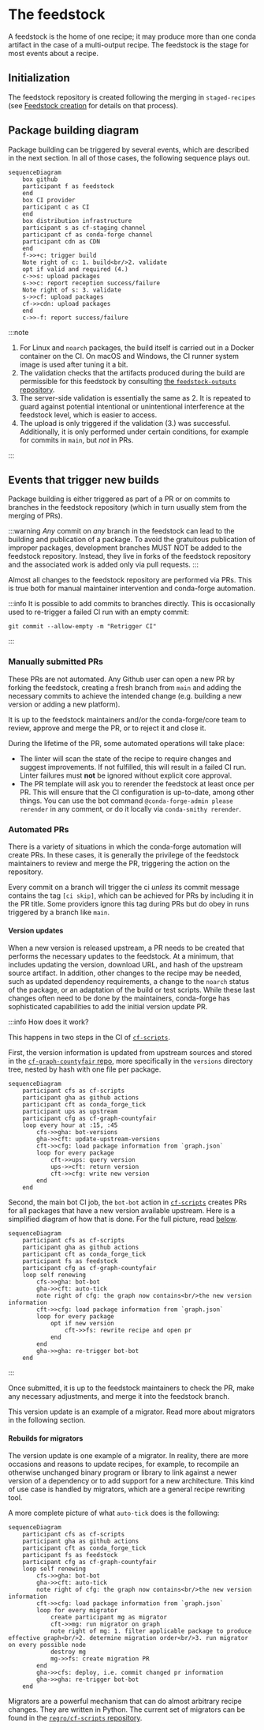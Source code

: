 # The feedstock

A feedstock is the home of one recipe; it may produce more than one conda artifact in the case of a multi-output recipe.
The feedstock is the stage for most events about a recipe.

## Initialization

The feedstock repository is created following the merging in `staged-recipes` (see [Feedstock creation](staged_recipes.md#feedstock-creation) for details on that process).

## Package building diagram

Package building can be triggered by several events, which are described in the next section.
In all of those cases, the following sequence plays out.

```mermaid
sequenceDiagram
    box github
    participant f as feedstock
    end
    box CI provider
    participant c as CI
    end
    box distribution infrastructure
    participant s as cf-staging channel
    participant cf as conda-forge channel
    participant cdn as CDN
    end
    f->>+c: trigger build
    Note right of c: 1. build<br/>2. validate
    opt if valid and required (4.)
    c->>s: upload packages
    s->>c: report reception success/failure
    Note right of s: 3. validate
    s->>cf: upload packages
    cf->>cdn: upload packages
    end
    c->>-f: report success/failure
```

:::note

1. For Linux and `noarch` packages, the build itself is carried out in a Docker container on the CI. On macOS and Windows, the CI runner system image is used after tuning it a bit.
2. The validation checks that the artifacts produced during the build are permissible for this feedstock by consulting [the `feedstock-outputs` repository](/docs/maintainer/infrastructure/#feedstock-outputs).
3. The server-side validation is essentially the same as 2. It is repeated to guard against potential intentional or unintentional interference at the feedstock level, which is easier to access.
4. The upload is only triggered if the validation (3.) was successful. Additionally, it is only performed under certain conditions, for example for commits in `main`, but _not_ in PRs.

:::

## Events that trigger new builds

Package building is either triggered as part of a PR or on commits to branches in the feedstock repository (which in turn usually stem from the merging of PRs).

:::warning
_Any_ commit on _any_ branch in the feedstock can lead to the building and publication of a package.
To avoid the gratuitous publication of improper packages, development branches MUST NOT be added to the feedstock repository.
Instead, they live in forks of the feedstock repository and the associated work is added only via pull requests.
:::

Almost all changes to the feedstock repository are performed via PRs.
This is true both for manual maintainer intervention and conda-forge automation.

:::info
It is possible to add commits to branches directly.
This is occasionally used to re-trigger a failed CI run with an empty commit:

```console
git commit --allow-empty -m "Retrigger CI"
```
:::

### Manually submitted PRs

These PRs are not automated. Any Github user can open a new PR by forking the feedstock, creating a fresh branch from `main` and adding the necessary commits to achieve the intended change (e.g. building a new version or adding a new platform).

It is up to the feedstock maintainers and/or the conda-forge/core team to review, approve and merge the PR, or to reject it and close it.

During the lifetime of the PR, some automated operations will take place:

- The linter will scan the state of the recipe to require changes and suggest improvements. If not fulfilled, this will result in a failed CI run. Linter failures must **not** be ignored without explicit core approval.
- The PR template will ask you to rerender the feedstock at least once per PR. This will ensure that the CI configuration is up-to-date, among other things. You can use the bot command `@conda-forge-admin please rerender` in any comment, or do it locally via `conda-smithy rerender`.

### Automated PRs

There is a variety of situations in which the conda-forge automation will create PRs.
In these cases, it is generally the privilege of the feedstock maintainers to review and merge the PR, triggering the action on the repository.

Every commit on a branch will trigger the ci _unless_ its commit message contains the tag `[ci skip]`, which can be achieved for PRs by including it in the PR title. Some providers ignore this tag during PRs but do obey in runs triggered by a branch like `main`.

#### Version updates

When a new version is released upstream, a PR needs to be created that performs the necessary updates to the feedstock.
At a minimum, that includes updating the version, download URL, and hash of the upstream source artifact.
In addition, other changes to the recipe may be needed, such as updated dependency requirements, a change to the `noarch` status of the package, or an adaptation of the build or test scripts.
While these last changes often need to be done by the maintainers, conda-forge has sophisticated capabilities to add the initial version update PR.

:::info How does it work?

This happens in two steps in the CI of [`cf-scripts`](https://github.com/regro/cf-scripts).

First, the version information is updated from upstream sources and stored in the [`cf-graph-countyfair` repo](/docs/maintainer/infrastructure/#regrocf-graph-countyfair), more specifically in the `versions` directory tree, nested by hash with one file per package.

```mermaid
sequenceDiagram
    participant cfs as cf-scripts
    participant gha as github actions
    participant cft as conda_forge_tick
    participant ups as upstream
    participant cfg as cf-graph-countyfair
    loop every hour at :15, :45
        cfs->>gha: bot-versions
        gha->>cft: update-upstream-versions
        cft->>cfg: load package information from `graph.json`
        loop for every package
            cft->>ups: query version
            ups->>cft: return version
            cft->>cfg: write new version
        end
    end
```

Second, the main bot CI job, the `bot-bot` action in [`cf-scripts`](/docs/maintainer/infrastructure/#regrocf-scripts) creates PRs for all packages that have a new version available upstream.
Here is a simplified diagram of how that is done. For the full picture, read [below](#rebuilds-for-migrators).

```mermaid
sequenceDiagram
    participant cfs as cf-scripts
    participant gha as github actions
    participant cft as conda_forge_tick
    participant fs as feedstock
    participant cfg as cf-graph-countyfair
    loop self renewing
        cfs->>gha: bot-bot
        gha->>cft: auto-tick
        note right of cfg: the graph now contains<br/>the new version information
        cft->>cfg: load package information from `graph.json`
        loop for every package
            opt if new version
                cft->>fs: rewrite recipe and open pr
            end
        end
        gha->>gha: re-trigger bot-bot
    end
```
:::

Once submitted, it is up to the feedstock maintainers to check the PR, make any necessary adjustments, and merge it into the feedstock branch.

This version update is an example of a migrator. Read more about migrators in the following section.

#### Rebuilds for migrators

The version update is one example of a migrator.
In reality, there are more occasions and reasons to update recipes, for example, to recompile an otherwise unchanged binary program or library to link against a newer version of a dependency or to add support for a new architecture.
This kind of use case is handled by migrators, which are a general recipe rewriting tool.

A more complete picture of what `auto-tick` does is the following:

```mermaid
sequenceDiagram
    participant cfs as cf-scripts
    participant gha as github actions
    participant cft as conda_forge_tick
    participant fs as feedstock
    participant cfg as cf-graph-countyfair
    loop self renewing
        cfs->>gha: bot-bot
        gha->>cft: auto-tick
        note right of cfg: the graph now contains<br/>the new version information
        cft->>cfg: load package information from `graph.json`
        loop for every migrator
            create participant mg as migrator
            cft->>mg: run migrator on graph
            note right of mg: 1. filter applicable package to produce effective graph<br/>2. determine migration order<br/>3. run migrator on every possible node
            destroy mg
            mg->>fs: create migration PR
        end
        gha->>cfs: deploy, i.e. commit changed pr information
        gha->>gha: re-trigger bot-bot
    end
```

Migrators are a powerful mechanism that can do almost arbitrary recipe changes. They are written in Python. The current set of migrators can be found in the [`regro/cf-scripts` repository](https://github.com/regro/cf-scripts/tree/master/conda_forge_tick/migrators).
